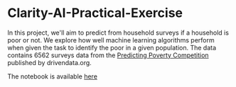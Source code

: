# Clarity-AI-Practical-Exercise

In this project, we'll aim to predict from household surveys if a household is poor or not. We explore how well machine learning algorithms perform when given the task to identify the poor in a given population. The data contains 6562 surveys data from the [Predicting Poverty Competition](https://www.drivendata.org/competitions/50/worldbank-poverty-prediction/) published by drivendata.org.
 
The notebook is available [here](https://github.com/dianamartinr/Clarity-AI-Practical-Exercise/blob/master/ClarityAI-Test-PredictPoverty.ipynb)